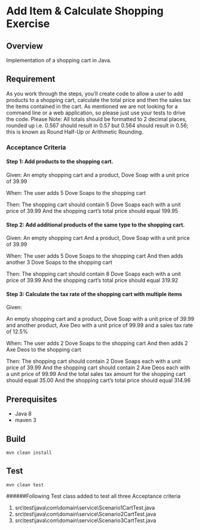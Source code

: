 # Add Item & Calculate Shopping Exercise

## Overview
Implementation of a shopping cart in Java.

## Requirement
As you work through the steps, you’ll create code to allow a user to add products to a shopping cart, calculate the total price and then the sales tax the items contained in the cart. As mentioned we are not looking for a command line or a web application, so please just use your tests to drive the code.
Please Note: All totals should be formatted to 2 decimal places, rounded up i.e. 0.567 should result in 0.57 but 0.564 should result in 0.56; this is known as Round Half-Up or Arithmetic Rounding.

### Acceptance Criteria
#### Step 1: Add products to the shopping cart.
Given:
An empty shopping cart and a product, Dove Soap with a unit price of 39.99

When:
The user adds 5 Dove Soaps to the shopping cart

Then: The shopping cart should contain 5 Dove Soaps each with a unit price of 39.99
And the shopping cart’s total price should equal 199.95

#### Step 2: Add additional products of the same type to the shopping cart.

Given:
An empty shopping cart And a product, Dove Soap with a unit price of 39.99

When:
The user adds 5 Dove Soaps to the shopping cart
And then adds another 3 Dove Soaps to the shopping cart

Then:
The shopping cart should contain 8 Dove Soaps each with a unit price of 39.99
And the shopping cart’s total price should equal 319.92

#### Step 3: Calculate the tax rate of the shopping cart with multiple items

Given:

An empty shopping cart and a product, Dove Soap with a unit price of 39.99 and another product, Axe Deo with a unit price of 99.99
and a sales tax rate of 12.5%

When:
The user adds 2 Dove Soaps to the shopping cart
And then adds 2 Axe Deos to the shopping cart

Then:
The shopping cart should contain 2 Dove Soaps each with a unit price of 39.99
And the shopping cart should contain 2 Axe Deos each with a unit price of 99.99
And the total sales tax amount for the shopping cart should equal 35.00
And the shopping cart’s total price should equal 314.96

## Prerequisites
- Java 8
- maven 3

## Build
`mvn clean install`

## Test
`mvn clean test`

######Following Test class added to test all three Acceptance criteria
1) src\test\java\com\domain\service\Scenario1CartTest.java
2) src\test\java\com\domain\service\Scenario2CartTest.java
3) src\test\java\com\domain\service\Scenario3CartTest.java

